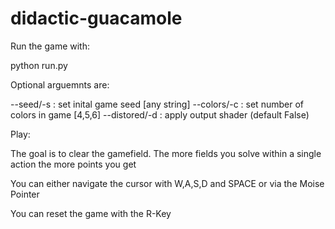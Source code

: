 # didactic-guacamole

Run the game with:

python run.py

Optional arguemnts are:

--seed/-s : set inital game seed [any string]
--colors/-c : set number of colors in game [4,5,6]
--distored/-d : apply output shader (default False)

Play:

The goal is to clear the gamefield.
The more fields you solve within a single action the more points you get

You can either navigate the cursor with W,A,S,D and SPACE or via the Moise Pointer

You can reset the game with the R-Key

